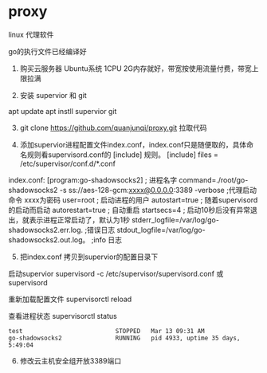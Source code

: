# proxy
linux 代理软件

go的执行文件已经编译好

1. 购买云服务器  Ubuntu系统 1CPU 2G内存就好，带宽按使用流量付费，带宽上限拉满

2. 安装 supervior 和 git

 apt update
 apt instll supervior git
 
3.  git clone https://github.com/quanjunqi/proxy.git  拉取代码

4. 添加supervior进程配置文件index.conf，index.conf只是随便取的，具体命名规则看supervisord.conf的 [include] 规则。
    [include]
    files = /etc/supervisor/conf.d/*.conf

index.conf:
   [program:go-shadowsocks2] ; 进程名字
   command=./root/go-shadowsocks2 -s ss://aes-128-gcm:xxxx@0.0.0.0:3389 -verbose  ;代理启动命令 xxxx为密码
   user=root ; 启动进程的用户
   autostart=true                ; 随着supervisord的启动而启动
   autorestart=true              ; 自动重启
   startsecs=4                   ; 启动10秒后没有异常退出，就表示进程正常启动了，默认为1秒
   stderr_logfile=/var/log/go-shadowsocks2.err.log.  ;错误日志
   stdout_logfile=/var/log/go-shadowsocks2.out.log。 ;info 日志


5. 把index.conf 拷贝到supervior的配置目录下

  启动supervior
  supervisord -c /etc/supervisor/supervisord.conf   或  supervisord 

  重新加载配置文件
  supervisorctl reload
  
  查看进程状态
  supervisorctl status
  
    test                          STOPPED   Mar 13 09:31 AM
    go-shadowsocks2               RUNNING   pid 4933, uptime 35 days, 5:49:04
  
6. 修改云主机安全组开放3389端口




